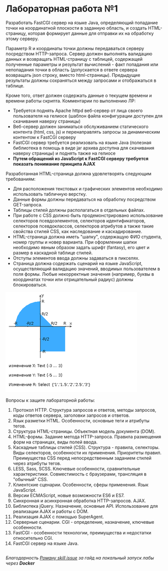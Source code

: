 # Лабораторная работа №1
Разработать FastCGI сервер на языке Java, определяющий попадание точки на координатной плоскости в заданную область, и создать HTML-страницу, которая формирует данные для отправки их на обработку этому серверу.

Параметр R и координаты точки должны передаваться серверу посредством HTTP-запроса. Сервер должен выполнять валидацию данных и возвращать HTML-страницу с таблицей, содержащей полученные параметры и результат вычислений - факт попадания или непопадания точки в область (допускается в ответе сервера возвращать json строку, вместо html-страницы). Предыдущие результаты должны сохраняться между запросами и отображаться в таблице.

Кроме того, ответ должен содержать данные о текущем времени и времени работы скрипта.
Комментарии по выполнению ЛР:

- Требуется поднять Apache httpd веб-сервер от лица своего пользователя на гелиосе (шаблон файла конфигурации доступен для скачивания наверху страницы)
- Веб-сервер должен заниматься обслуживанием статического контента (html, css, js) и перенаправлять запросы за динамическим контентом к FastCGI серверу
- FastCGI сервер требуется реализовать на языке Java (полезная библиотека в помощь в виде jar архива доступна для скачивания наверху страницы) и поднять также на гелиосе
- **Путем обращений из JavaScript к FastCGI серверу требуется показать понимание принципа AJAX**

Разработанная HTML-страница должна удовлетворять следующим требованиям:

- Для расположения текстовых и графических элементов необходимо использовать табличную верстку.
- Данные формы должны передаваться на обработку посредством GET-запроса.
- Таблицы стилей должны располагаться в отдельных файлах.
- При работе с CSS должно быть продемонстрировано использование селекторов псевдоэлементов, селекторов идентификаторов, селекторов псевдоклассов, селекторов атрибутов а также такие свойства стилей CSS, как наследование и каскадирование.
- HTML-страница должна иметь "шапку", содержащую ФИО студента, номер группы и новер варианта. При оформлении шапки необходимо явным образом задать шрифт (fantasy), его цвет и размер в каскадной таблице стилей.
- Отступы элементов ввода должны задаваться в пикселях.
- Страница должна содержать сценарий на языке JavaScript, осуществляющий валидацию значений, вводимых пользователем в поля формы. Любые некорректные значения (например, буквы в координатах точки или отрицательный радиус) должны блокироваться.

![img.png](img/img.png)



Вопросы к защите лабораторной работы:

1) Протокол HTTP. Структура запросов и ответов, методы запросов, коды ответов сервера, заголовки запросов и ответов.
2) Язык разметки HTML. Особенности, основные теги и атрибуты тегов. 
3) Структура HTML-страницы. Объектная модель документа (DOM). 
4) HTML-формы. Задание метода HTTP-запроса. Правила размещения форм на страницах, виды полей ввода. 
5) Каскадные таблицы стилей (CSS). Структура - правила, селекторы. Виды селекторов, особенности их применения. Приоритеты правил. Преимущества CSS перед непосредственным заданием стилей через атрибуты тегов. 
6) LESS, Sass, SCSS. Ключевые особенности, сравнительные характеристики. Совместимость с браузерами, трансляция в "обычный" CSS. 
7) Клиентские сценарии. Особенности, сферы применения. Язык JavaScript. 
8) Версии ECMAScript, новые возможности ES6 и ES7. 
9) Синхронная и асинхронная обработка HTTP-запросов. AJAX. 
10) Библиотека jQuery. Назначение, основные API. Использование для реализации AJAX и работы с DOM. 
11) Реализация AJAX с помощью SuperAgent. 
12) Серверные сценарии. CGI - определение, назначение, ключевые особенности. 
13) FastCGI - особенности технологии, преимущества и недостатки относительно CGI. 
14) FastCGI сервер на языке Java.


## 
*Благодарность [Роману skill issue](https://github.com/rmntim/ITMO/tree/main/Semester3/WebProgramming/Labwork1/guide) за гайд на локальный запуск лабы через **Docker***

